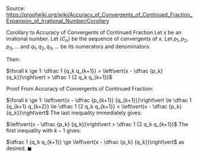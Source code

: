 # 

Source: https://proofwiki.org/wiki/Accuracy_of_Convergents_of_Continued_Fraction_Expansion_of_Irrational_Number/Corollary

Corollary to Accuracy of Convergents of Continued Fraction
Let $x$ be an irrational number.
Let $\left \langle {C_n}\right \rangle$ be the sequence of convergents of $x$.
Let $p_1, p_2, p_3, \ldots$ and $q_1, q_2, q_3, \ldots$ be its numerators and denominators.

Then:

$\forall k \ge 1: \dfrac 1 {q_k q_{k+1}} > \left\vert{x - \dfrac {p_k} {q_k}}\right\vert > \dfrac 1 {2 q_k q_{k+1}}$


Proof
From Accuracy of Convergents of Continued Fraction:

$\forall k \ge 1: \left\vert{x - \dfrac {p_{k+1}} {q_{k+1}}}\right\vert \le \dfrac 1 {q_{k+1} q_{k+2}} \le \dfrac 1 {2 q_k q_{k+1}} < \left\vert{x - \dfrac {p_k} {q_k}}\right\vert$
The last inequality immediately gives:

$\left\vert{x - \dfrac {p_k} {q_k}}\right\vert > \dfrac 1 {2 q_k q_{k+1}}$
The first inequality with $k-1$ gives:

$\dfrac 1 {q_k q_{k+1}} \ge \left\vert{x - \dfrac {p_k} {q_k}}\right\vert$
as desired.
$\blacksquare$





